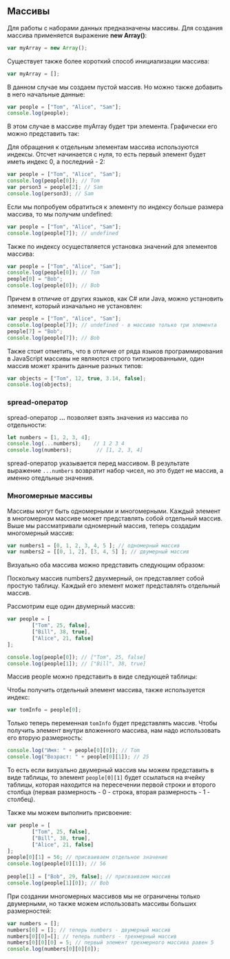 ## Массивы

Для работы с наборами данных предназначены массивы. Для создания массива применяется выражение **new Array()**:

```js
var myArray = new Array();
```

Существует также более короткий способ инициализации массива:

```js
var myArray = [];
```

В данном случае мы создаем пустой массив. Но можно также добавить в него начальные данные:

```js
var people = ["Tom", "Alice", "Sam"];
console.log(people);
```

В этом случае в массиве myArray будет три элемента. Графически его можно представить так:

Для обращения к отдельным элементам массива используются индексы. Отсчет начинается с нуля, то есть первый элемент будет иметь индекс 0, а последний - 2:

```js
var people = ["Tom", "Alice", "Sam"];
console.log(people[0]); // Tom
var person3 = people[2]; // Sam
console.log(person3); // Sam
```

Если мы попробуем обратиться к элементу по индексу больше размера массива, то мы получим undefined:

```js
var people = ["Tom", "Alice", "Sam"];
console.log(people[7]); // undefined
```

Также по индексу осуществляется установка значений для элементов массива:

```js
var people = ["Tom", "Alice", "Sam"];
console.log(people[0]); // Tom
people[0] = "Bob";
console.log(people[0]); // Bob
```

Причем в отличие от других языков, как C# или Java, можно установить элемент, который изначально не установлен:

```js
var people = ["Tom", "Alice", "Sam"];
console.log(people[7]); // undefined - в массиве только три элемента
people[7] = "Bob";
console.log(people[7]); // Bob
```

Также стоит отметить, что в отличие от ряда языков программирования в JavaScript массивы не являются строго типизированными, один массив может хранить данные разных типов:

```js
var objects = ["Tom", 12, true, 3.14, false];
console.log(objects);
```

### spread-оператор

spread-оператор **...** позволяет взять значения из массива по отдельности:

```js
let numbers = [1, 2, 3, 4];
console.log(...numbers);    // 1 2 3 4
console.log(numbers);        // [1, 2, 3, 4]
```

spread-оператор указывается перед массивом. В результате выражение `...numbers` возвратит набор чисел, но это будет не массив, а именно отедльные значения.

### Многомерные массивы

Массивы могут быть одномерными и многомерными. Каждый элемент в многомерном массиве может представлять собой отдельный массив. 
Выше мы рассматривали одномерный массив, теперь создадим многомерный массив:

```js
var numbers1 = [0, 1, 2, 3, 4, 5 ]; // одномерный массив
var numbers2 = [[0, 1, 2], [3, 4, 5] ]; // двумерный массив
```

Визуально оба массива можно представить следующим образом:

Поскольку массив numbers2 двухмерный, он представляет собой простую таблицу. Каждый его элемент может представлять отдельный массив.

Рассмотрим еще один двумерный массив:

```js
var people = [
        ["Tom", 25, false],
        ["Bill", 38, true],
        ["Alice", 21, false]
];

console.log(people[0]); // ["Tom", 25, false]
console.log(people[1]); // ["Bill", 38, true]
```

Массив people можно представить в виде следующей таблицы:

Чтобы получить отдельный элемент массива, также используется индекс:

```js
var tomInfo = people[0];
```

Только теперь переменная `tomInfo` будет представлять массив. Чтобы получить элемент внутри вложенного массива, нам надо использовать его вторую размерность:

```js
console.log("Имя: " + people[0][0]); // Tom
console.log("Возраст: " + people[0][1]); // 25
```

То есть если визуально двумерный массив мы можем представить в виде таблицы, то элемент `people[0][1]` будет ссылаться на ячейку таблицы, 
которая находится на пересечении первой строки и второго столбца (первая размерность - 0 - строка, вторая размерность - 1 - столбец).

Также мы можем выполнить присвоение:

```js
var people = [
        ["Tom", 25, false],
        ["Bill", 38, true],
        ["Alice", 21, false]
];
people[0][1] = 56; // присваиваем отдельное значение
console.log(people[0][1]); // 56
    
people[1] = ["Bob", 29, false]; // присваиваем массив
console.log(people[1][0]); // Bob
```

При создании многомерных массивов мы не ограничены только двумерными, но также можем использовать массивы больших размерностей:

```js
var numbers = [];
numbers[0] = []; // теперь numbers - двумерный массив
numbers[0][0]=[]; // теперь numbers - трехмерный массив
numbers[0][0][0] = 5; // первый элемент трехмерного массива равен 5
console.log(numbers[0][0][0]);
```

